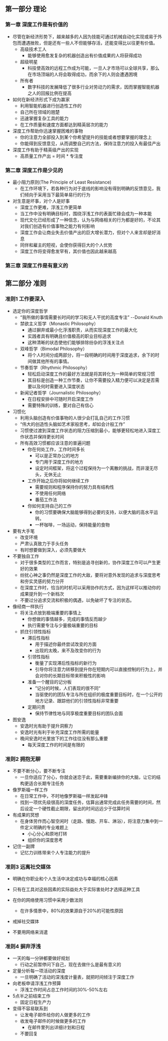 ## 第一部分 理论
### 第一章 深度工作是有价值的
* 尽管在新经济形势下，越来越多的人因为技能可通过机械自动化实现或易于外包而遭遇挫败，但是还有一些人不但能够存活，还能变得比以往更有价值。
  * 高级技术工人
    * 能够使用愈发复杂的机器创造出有价值成果的人将获得成功
  * 超级明星
    * 科技使高效的远程工作成为可能，一旦人才市场可以全球共享，那么在市场顶端的人将会取得成功，而余下的人则会遭遇困境
  * 所有者
    * 数字科技的发展降低了很多行业对劳动力的需求，因而掌握智能机器之人的回报比例在提高
* 如何在新经济形式下成为赢家
  * 利用智能机器进行创造性工作的
  * 自己所在领域的翘楚
  * 迅速掌握复杂工具的能力
  * 在工作质量和速度方面都达到精英层次的能力
* 深度工作帮助你迅速掌握困难的事物
  * 你的注意力全部投入到某个你希望提升的技能或者想要掌握的理念上
  * 你能得到反馈意见，从而调整自己的方法，保持注意力的投入有最佳产出
* 深度工作有助于精英级产出的实现
  * 高质量工作产出 = 时间 * 专注度

### 第二章 深度工作是少见的
* 最小阻力原则(The Principle of Least Resistance)
  * 在工作环境下，若各种行为对于底线的影响没有得到明确的反馈意见，我们倾向于采用当下最简单易行的行为
* 对生意是坏事，对个人是好事
  * 深度工作更难，浮浅工作更简单
  * 当工作中没有明确目标时，围绕浮浅工作的表面忙碌会成为一种本能
  * 现代文化已经形成了一种信念，认为与网络相关的行为都是好的，不论其对我们创造有价值事物之能力有何影响
  * 深度工作会让商业失去价值产出的巨大增长潜力，但对个人来言却是好消息
  * 同伴和雇主的短视，会使你获得巨大的个人优势
  * 深度工作将变得愈发罕有，其价值也因此越来越高

### 第三章 深度工作是有意义的

## 第二部分 准则
### 准则1 工作要深入
* 选定你的深度哲学
  * “我所做的事情需要长时间的学习和无人干扰的高度专注” --Donald Knuth
  * 禁欲主义哲学（Monastic Philosophy）
    * 通过摒弃或最小化浮浅职责，从而实现深度工作的最大化
    * 实践者具有明确且价值极高的职业目标追求
    * 这种清晰的状态使他们能够排除纷杂的浮浅关注点
  * 双峰哲学（Bimodal Philosophy）
    * 将个人时间分成两部分，将一段明确的时间用于深度追求，余下的时间做其他所有的事情。
  * 节奏哲学（Rhythmic Philosophy）
    * 轻松启动深度工作的最好方法就是将其转化为一种简单的常规习惯
    * 其目标是创造一种工作节奏，让你不需要投入精力便可以决定是否需要以及何时需要进入深度状态
  * 新闻记者哲学（Journalistic Philosophy）
    * 在日程安排中可随时开启深度工作
    * 需要特殊的训练，要对自己有信心
* 习惯化
  * 利用头脑创造有价值事物的人很少会打乱自己的工作习惯
  * “伟大的创造性头脑如艺术家般思考，却如会计般工作”
  * 习惯使过渡到深度工作状态的阻力压缩到最小，能够更轻松地进入深度工作状态并保持更长时间
  * 所有高效习惯都应该注意的普遍问题
    * 你在何处工作，工作时间多长
      * 可以是正常办公的地方
      * 专门用于深度工作的地方
      * 设定时间框架，将这个过程保持为一个离散的挑战，而非漫无尽头，无休无止
    * 工作开始之后你将如何继续工作
      * 需要规则和程序保持你的努力具有结构性
      * 不使用任何网络
      * 番茄工作法
    * 你如何支持自己的工作
      * 你的习惯要确保大脑能够得到必要的支持，以便大脑的高水平运转。
      * 一杯咖啡，一场运动，保持能量的食物
* 要有大手笔
  * 改变环境
  * 严肃认真致力于手头任务
  * 有时想要做到深入，必须先要做大
* 不要独自工作
  * 对于很多类型的工作而言，特别是追寻创新的，协作深度工作可以产生更好的效果
  * 纷扰心神之事仍然是深度工作的大敌，要将对意外发现的追求与深度思考和夯实灵感的努力分开
  * 在深度工作时，恰当的时机可以采用协作的方式，因为这样可以推动你的成果提升到一个新档次
  * 不要过分追求交流和积极的偶遇，以免破坏了专注的状态。
* 像经商一样执行
  * 将关注点放到极端重要的事情上
    * 你想做的事情越多，完成的事情反而越少
    * 执行需要专注与少量极端重要的目标
  * 抓住引领性指标
    * 滞后性指标
      * 用于描述你最终尝试改变的方面
      * 出现的太晚，来不及改变你的行为
    * 引领性指标
      * 衡量了实现滞后性指标的新行为
      * 引导你将注意力转移到提升你在短期内可以直接控制的行为上，并会对你的长期目标带来积极性的影响
    * 准备一个醒目的记分板
      * ”记分的时候，人们表现的很不同“
      * 当驱使的的团队专注与所在组织的极度重要目标时，在一个公开的地方记录、跟踪他们的引领性指标非常重要
    * 定期问责
      * 保持节律性地与同享极度重要目标的团队会面
* 图安逸
  * 安逸时光有助于提升洞察力
  * 安逸时光有利于补充深度工作所需的能量
  * 晚间安逸时光里放下的工作往往没有那么重要
    * 每天深度工作的时间是有限的

### 准则2 拥抱无聊
* 不要不断分心，要不断专注
  * 一旦你适应了分心，你就会迷恋于此，需要重新编排你的大脑，让它的结构更适合长期专注任务
* 像罗斯福一样工作
  * 在日常工作中，不时地像罗斯福一样发起冲锋
  * 找到一项优先级很高的深度任务，估算出通常完成此任务需要的时间，然后设定一个硬性截止期限，留出的时间远远少于估算时间
* 有成果的冥想
  * 在身体劳作而心智空闲时（走路、慢跑、开车、淋浴），将注意力集中到一件定义明确的专业难题上
    * 小心分心和原地打转
    * 组织你的深度思考
* 记住一副牌
  * 记忆力训练带来个人专注能力的提升

### 准则3 远离社交媒体
* 明确在你职业和个人生活中决定成功与幸福的核心因素
* 只有在工具对这些因素的实际益处大于实际害处时才选择这种工具

* 在你的网络使用习惯中采用少数法则
  * 在许多情景中，80%的效果源自于20%的可能性原因
* 戒掉社交媒体
* 不要用网络来消遣

### 准则4 摒弃浮浅
* 一天的每一分钟都要做好规划
  * 行动之前暂停问下自己，现在去做什么是最有意义的
* 定量分析每一项活动的深度
  * 一旦明确了活动的深浅度计量表，就把时间倾注于深度工作
* 向老板申请浮浅工作预算
  * 浮浅工作时间占总工作时间的30%-50%左右
* 5点半之前结束工作
  * 固定日程生产力
* 变得不容易联系到
  * 让发电子邮件给你的人做更多的工作
  * 收发电子邮件的时候做更多的工作
    * 在邮件里列出详细计划和日程
  * 不要回复